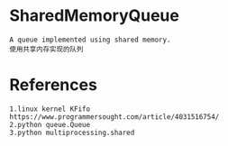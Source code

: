 # SharedMemoryQueue

    A queue implemented using shared memory. 
    使用共享内存实现的队列

# References

    1.linux kernel KFifo https://www.programmersought.com/article/4031516754/
    2.python queue.Queue
    3.python multiprocessing.shared
